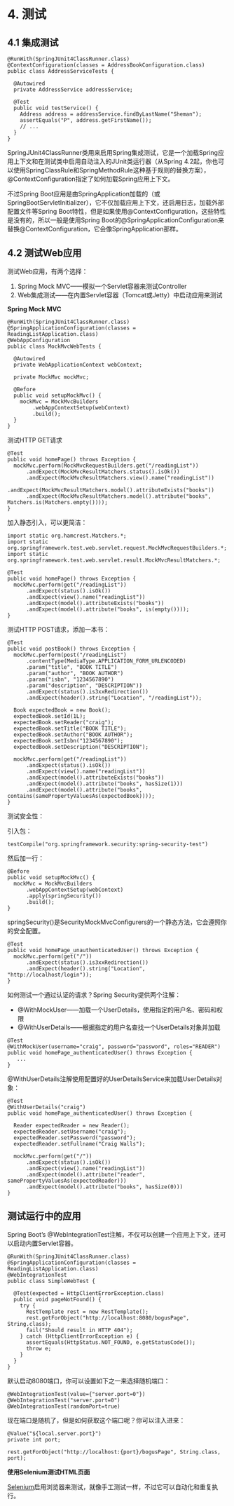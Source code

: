 # 4. 测试

## 4.1 集成测试

```
@RunWith(SpringJUnit4ClassRunner.class)
@ContextConfiguration(classes = AddressBookConfiguration.class)
public class AddressServiceTests {

  @Autowired
  private AddressService addressService;
  
  @Test
  public void testService() {
    Address address = addressService.findByLastName("Sheman");
    assertEquals("P", address.getFirstName());
    // ...
  }
}
```

SpringJUnit4ClassRunner类用来启用Spring集成测试，它是一个加载Spring应用上下文和在测试类中启用自动注入的JUnit类运行器（从Spring 4.2起，你也可以使用SpringClassRule和SpringMethodRule这种基于规则的替换方案），@ContextConfiguration指定了如何加载Spring应用上下文。

不过Spring Boot应用是由SpringApplication加载的（或SpringBootServletInitializer），它不仅加载应用上下文，还启用日志，加载外部配置文件等Spring Boot特性，但是如果使用@ContextConfiguration，这些特性是没有的，所以一般是使用Spring Boot的@SpringApplicationConfiguration来替换@ContextConfiguration，它会像SpringApplication那样。

## 4.2 测试Web应用

测试Web应用，有两个选择：

1. Spring Mock MVC——模拟一个Servlet容器来测试Controller
2. Web集成测试——在内置Servlet容器（Tomcat或Jetty）中启动应用来测试

**Spring Mock MVC**

```
@RunWith(SpringJUnit4ClassRunner.class)
@SpringApplicationConfiguration(classes = ReadingListApplication.class)
@WebAppConfiguration
public class MockMvcWebTests {
  
  @Autowired
  private WebApplicationContext webContext;
  
  private MockMvc mockMvc;
  
  @Before
  public void setupMockMvc() {
    mockMvc = MockMvcBuilders
        .webAppContextSetup(webContext)
        .build();
  }
}
```

测试HTTP GET请求

```
@Test
public void homePage() throws Exception {
  mockMvc.perform(MockMvcRequestBuilders.get("/readingList"))
      .andExpect(MockMvcResultMatchers.status().isOk())    
      .andExpect(MockMvcResultMatchers.view().name("readingList"))
      .andExpect(MockMvcResultMatchers.model().attributeExists("books"))
      .andExpect(MockMvcResultMatchers.model().attribute("books", Matchers.is(Matchers.empty())));
}
```

加入静态引入，可以更简洁：

```
import static org.hamcrest.Matchers.*;
import static org.springframework.test.web.servlet.request.MockMvcRequestBuilders.*;
import static org.springframework.test.web.servlet.result.MockMvcResultMatchers.*;

@Test
public void homePage() throws Exception {
  mockMvc.perform(get("/readingList"))
      .andExpect(status().isOk())
      .andExpect(view().name("readingList"))
      .andExpect(model().attributeExists("books"))
      .andExpect(model().attribute("books", is(empty())));
}
```

测试HTTP POST请求，添加一本书：

```
@Test
public void postBook() throws Exception {
  mockMvc.perform(post("/readingList")
      .contentType(MediaType.APPLICATION_FORM_URLENCODED)
      .param("title", "BOOK TITLE")
      .param("author", "BOOK AUTHOR")
      .param("isbn", "1234567890")
      .param("description", "DESCRIPTION"))
      .andExpect(status().is3xxRedirection())
      .andExpect(header().string("Location", "/readingList"));
  
  Book expectedBook = new Book();
  expectedBook.setId(1L);
  expectedBook.setReader("craig");
  expectedBook.setTitle("BOOK TITLE");
  expectedBook.setAuthor("BOOK AUTHOR");
  expectedBook.setIsbn("1234567890");
  expectedBook.setDescription("DESCRIPTION");
  
  mockMvc.perform(get("/readingList"))
      .andExpect(status().isOk())
      .andExpect(view().name("readingList"))
      .andExpect(model().attributeExists("books"))
      .andExpect(model().attribute("books", hasSize(1)))
      .andExpect(model().attribute("books", contains(samePropertyValuesAs(expectedBook))));
}
```

测试安全性：

引入包：

```
testCompile("org.springframework.security:spring-security-test")
```

然后加一行：

```
@Before
public void setupMockMvc() {
  mockMvc = MockMvcBuilders
      .webAppContextSetup(webContext)
      .apply(springSecurity())
      .build();
}
```

springSecurity()是SecurityMockMvcConfigurers的一个静态方法，它会遵照你的安全配置。

```
@Test
public void homePage_unauthenticatedUser() throws Exception {
  mockMvc.perform(get("/"))
      .andExpect(status().is3xxRedirection())
      .andExpect(header().string("Location", "http://localhost/login"));
}
```

如何测试一个通过认证的请求？Spring Security提供两个注解：

* @WithMockUser——加载一个UserDetails，使用指定的用户名、密码和权限
* @WithUserDetails——根据指定的用户名查找一个UserDetails对象并加载

```
@Test
@WithMockUser(username="craig", password="password", roles="READER")
public void homePage_authenticatedUser() throws Exception {
   ...
}
```

@WithUserDetails注解使用配置好的UserDetailsService来加载UserDetails对象：

```
@Test
@WithUserDetails("craig")
public void homePage_authenticatedUser() throws Exception {

  Reader expectedReader = new Reader();
  expectedReader.setUsername("craig");
  expectedReader.setPassword("password");
  expectedReader.setFullname("Craig Walls");
  
  mockMvc.perform(get("/"))
      .andExpect(status().isOk())
      .andExpect(view().name("readingList"))
      .andExpect(model().attribute("reader", samePropertyValuesAs(expectedReader)))
      .andExpect(model().attribute("books", hasSize(0)))
}
```

## 测试运行中的应用

Spring Boot’s @WebIntegrationTest注解，不仅可以创建一个应用上下文，还可以启动内置Servlet容器。

```
@RunWith(SpringJUnit4ClassRunner.class)
@SpringApplicationConfiguration(classes = ReadingListApplication.class)
@WebIntegrationTest
public class SimpleWebTest {
  
  @Test(expected = HttpClientErrorException.class)
  public void pageNotFound() {
    try {
      RestTemplate rest = new RestTemplate();
      rest.getForObject("http://localhost:8080/bogusPage", String.class);
      fail("Should result in HTTP 404");
    } catch (HttpClientErrorException e) {
      assertEquals(HttpStatus.NOT_FOUND, e.getStatusCode());
      throw e;
    }
  }
}
```

默认启动8080端口，你可以设置如下之一来选择随机端口：

```
@WebIntegrationTest(value={"server.port=0"})
@WebIntegrationTest("server.port=0")
@WebIntegrationTest(randomPort=true)
```

现在端口是随机了，但是如何获取这个端口呢？你可以注入进来：

```
@Value("${local.server.port}")
private int port;

rest.getForObject("http://localhost:{port}/bogusPage", String.class, port);
```

**使用Selenium测试HTML页面**

[Selenium](http://www.seleniumhq.org/)启用浏览器来测试，就像手工测试一样，不过它可以自动化和重复执行。